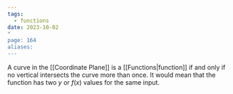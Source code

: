 ```yaml
---
tags:
  - functions
date: 2023-10-02
"
page: 164
aliases:
---
```

A curve in the [[Coordinate Plane]] is a [[Functions|function]] if and only if no vertical intersects the curve more than once. It would mean that the function has two $y$ or $f(x)$ values for the same input.